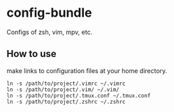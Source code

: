 # config-bundle
Configs of zsh, vim, mpv, etc.

## How to use
make links to configuration files at your home directory.
```
ln -s /path/to/project/.vimrc ~/.vimrc
ln -s /path/to/project/.vim/ ~/.vim/
ln -s /path/to/project/.tmux.conf ~/.tmux.conf
ln -s /path/to/project/.zshrc ~/.zshrc
```
